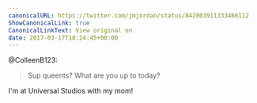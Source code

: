 ```yaml
---
canonicalURL: https://twitter.com/jmjordan/status/842803911333466112
ShowCanonicalLink: true
CanonicalLinkText: View original on
date: 2017-03-17T18:24:45+00:00
---
```

@ColleenB123:

> Sup queents? What are you up to today?

I'm at Universal Studios with my mom!